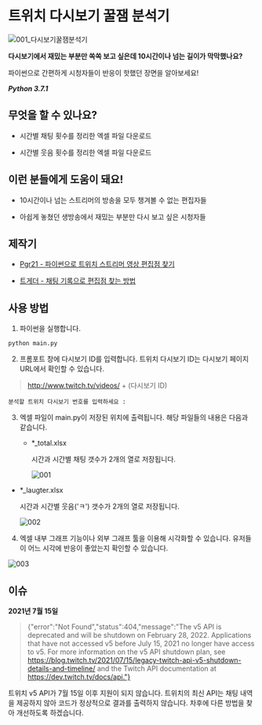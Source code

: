 # 트위치 다시보기 꿀잼 분석기

![001_다시보기꿀잼분석기](https://user-images.githubusercontent.com/46725061/146645415-42163414-2fbd-4612-b840-825449993f75.png)

**다시보기에서 재밌는 부분만 쏙쏙 보고 싶은데 10시간이나 넘는 길이가 막막했나요?**

파이썬으로 간편하게 시청자들이 반응이 핫했던 장면을 알아보세요!

***Python 3.7.1***

## 무엇을 할 수 있나요?

- 시간별 채팅 횟수를 정리한 엑셀 파일 다운로드

- 시간별 웃음 횟수를 정리한 엑셀 파일 다운로드

## 이런 분들에게 도움이 돼요!

- 10시간이나 넘는 스트리머의 방송을 모두 챙겨볼 수 없는 편집자들

- 아쉽게 놓쳤던 생방송에서 재밌는 부분만 다시 보고 싶은 시청자들

## 제작기

- [Pgr21 - 파이썬으로 트위치 스트리머 영상 편집점 찾기](https://pgr21.com/freedom/81638)

- [트게더 - 채팅 기록으로 편집점 찾는 방법](https://tgd.kr/c/editorssquare/26984072)

## 사용 방법

1. 파이썬을 실행합니다.

```
python main.py
```

2. 프롬포트 창에 다시보기 ID를 입력합니다. 트위치 다시보기 ID는 다시보기 페이지 URL에서 확인할 수 있습니다.

> http://www.twitch.tv/videos/ + (다시보기 ID)

```
분석할 트위치 다시보기 번호를 입력하세요 : 
```

3. 엑셀 파일이 main.py이 저장된 위치에 출력됩니다. 해당 파일들의 내용은 다음과 같습니다.
   
   - *_total.xlsx
     
     시간과 시간별 채팅 갯수가 2개의 열로 저장됩니다.
     
     ![001](https://user-images.githubusercontent.com/46725061/146656767-8a6276d7-283c-4069-adb0-e5915510d06f.png)
- *_laugter.xlsx
  
  시간과 시간별 웃음('ㅋ') 갯수가 2개의 열로 저장됩니다.
  
  ![002](https://user-images.githubusercontent.com/46725061/146656771-52c560bb-3aa8-490d-83cf-ffeb4adced30.png)
4. 엑셀 내부 그래프 기능이나 외부 그래프 툴을 이용해 시각화할 수 있습니다. 유저들이 어느 시각에 반응이 좋았는지 확인할 수 있습니다.

![003](https://user-images.githubusercontent.com/46725061/146656775-d198feb8-e4bf-4ccb-85da-8e5dcf04c7b4.png)

## 이슈

**2021년 7월 15일**

> {"error":"Not Found","status":404,"message":"The v5 API is deprecated and will be shutdown on February 28, 2022. Applications that have not accessed v5 before July 15, 2021 no longer have access to v5. For more information on the v5 API shutdown plan, see https://blog.twitch.tv/2021/07/15/legacy-twitch-api-v5-shutdown-details-and-timeline/ and the Twitch API documentation at https://dev.twitch.tv/docs/api."}

트위치 v5 API가 7월 15일 이후 지원이 되지 않습니다. 트위치의 최신 API는 채팅 내역을 제공하지 않아 코드가 정상적으로 결과를 출력하지 않습니다. 차후에 다른 방법을 찾아 개선하도록 하겠습니다.

### 
